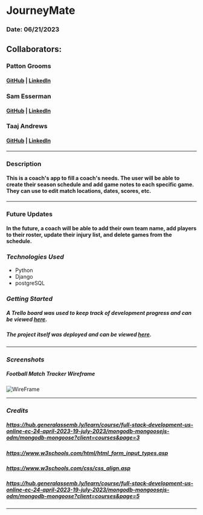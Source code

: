 # JourneyMate

### Date: 06/21/2023

## Collaborators:

### Patton Grooms

#### [GitHub](https://github.com/pattongrooms) | [LinkedIn](https://www.linkedin.com/in/patton-grooms/)

### Sam Esserman

#### [GitHub](https://github.com/pattongrooms) | [LinkedIn](https://www.linkedin.com/in/patton-grooms/)

### Taaj Andrews

#### [GitHub](https://github.com/pattongrooms) | [LinkedIn](https://www.linkedin.com/in/patton-grooms/)

---

### Description

#### This is a coach's app to fill a coach's needs. The user will be able to create their season schedule and add game notes to each specific game. They can use to edit match locations, dates, scores, etc.

---

### Future Updates

#### In the future, a coach will be able to add their own team name, add players to their roster, update their injury list, and delete games from the schedule.

### **_Technologies Used_**

- Python
- Django
- postgreSQL

### **_Getting Started_**

##### A Trello board was used to keep track of development progress and can be viewed [here](https://trello.com/b/l9M0eZN8/football-team-tracker).

##### The project itself was deployed and can be viewed [here]().

---

### **_Screenshots_**

##### Football Match Tracker Wireframe

![WireFrame](match-tracker/public/images/Wireframe.png)

---

### **_Credits_**

##### https://hub.generalassemb.ly/learn/course/full-stack-development-us-online-ec-24-april-2023-19-july-2023/mongodb-mongoosejs-odm/mongodb-mongoose?client=courses&page=3

##### https://www.w3schools.com/html/html_form_input_types.asp

##### https://www.w3schools.com/css/css_align.asp

##### https://hub.generalassemb.ly/learn/course/full-stack-development-us-online-ec-24-april-2023-19-july-2023/mongodb-mongoosejs-odm/mongodb-mongoose?client=courses&page=5

---
